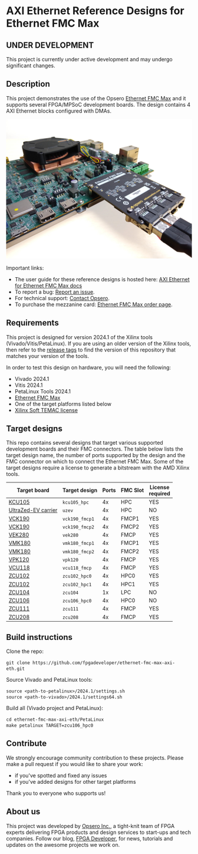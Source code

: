 # AXI Ethernet Reference Designs for Ethernet FMC Max

## UNDER DEVELOPMENT

This project is currently under active development and may undergo significant changes.

## Description

This project demonstrates the use of the Opsero [Ethernet FMC Max] and it supports
several FPGA/MPSoC development boards. The design contains 4 AXI Ethernet blocks configured with DMAs.

![Application example](docs/source/images/ethernet-fmc-max-with-vek280.jpg "Ethernet FMC Max with VEK280")

Important links:

* The user guide for these reference designs is hosted here: [AXI Ethernet for Ethernet FMC Max docs](https://axieth-sgmii.ethernetfmc.com "AXI Ethernet for Ethernet FMC Max docs")
* To report a bug: [Report an issue](https://github.com/fpgadeveloper/ethernet-fmc-max-axi-eth/issues "Report an issue").
* For technical support: [Contact Opsero](https://opsero.com/contact-us "Contact Opsero").
* To purchase the mezzanine card: [Ethernet FMC Max order page](https://opsero.com/product/ethernet-fmc-max "Ethernet FMC Max order page").

## Requirements

This project is designed for version 2024.1 of the Xilinx tools (Vivado/Vitis/PetaLinux). 
If you are using an older version of the Xilinx tools, then refer to the 
[release tags](https://github.com/fpgadeveloper/ethernet-fmc-max-axi-eth/tags "releases")
to find the version of this repository that matches your version of the tools.

In order to test this design on hardware, you will need the following:

* Vivado 2024.1
* Vitis 2024.1
* PetaLinux Tools 2024.1
* [Ethernet FMC Max]
* One of the target platforms listed below
* [Xilinx Soft TEMAC license](https://ethernetfmc.com/getting-a-license-for-the-xilinx-tri-mode-ethernet-mac/ "Xilinx Soft TEMAC license")

## Target designs

This repo contains several designs that target various supported development boards and their
FMC connectors. The table below lists the target design name, the number of ports supported by the design and 
the FMC connector on which to connect the Ethernet FMC Max. Some of the target designs
require a license to generate a bitstream with the AMD Xilinx tools.

| Target board        | Target design     | Ports   | FMC Slot    | License<br> required |
|---------------------|-------------------|---------|-------------|----------------------|
| [KCU105]            | `kcu105_hpc`      | 4x      | HPC         | YES |
| [UltraZed-EV carrier] | `uzev`          | 4x      | HPC         | NO  |
| [VCK190]            | `vck190_fmcp1`    | 4x      | FMCP1       | YES |
| [VCK190]            | `vck190_fmcp2`    | 4x      | FMCP2       | YES |
| [VEK280]            | `vek280`          | 4x      | FMCP        | YES |
| [VMK180]            | `vmk180_fmcp1`    | 4x      | FMCP1       | YES |
| [VMK180]            | `vmk180_fmcp2`    | 4x      | FMCP2       | YES |
| [VPK120]            | `vpk120`          | 4x      | FMCP        | YES |
| [VCU118]            | `vcu118_fmcp`     | 4x      | FMCP        | YES |
| [ZCU102]            | `zcu102_hpc0`     | 4x      | HPC0        | YES |
| [ZCU102]            | `zcu102_hpc1`     | 4x      | HPC1        | YES |
| [ZCU104]            | `zcu104`          | 1x      | LPC         | NO  |
| [ZCU106]            | `zcu106_hpc0`     | 4x      | HPC0        | NO  |
| [ZCU111]            | `zcu111`          | 4x      | FMCP        | YES |
| [ZCU208]            | `zcu208`          | 4x      | FMCP        | YES |

## Build instructions

Clone the repo:
```
git clone https://github.com/fpgadeveloper/ethernet-fmc-max-axi-eth.git
```

Source Vivado and PetaLinux tools:

```
source <path-to-petalinux>/2024.1/settings.sh
source <path-to-vivado>/2024.1/settings64.sh
```

Build all (Vivado project and PetaLinux):

```
cd ethernet-fmc-max-axi-eth/PetaLinux
make petalinux TARGET=zcu106_hpc0
```

## Contribute

We strongly encourage community contribution to these projects. Please make a pull request if you
would like to share your work:
* if you've spotted and fixed any issues
* if you've added designs for other target platforms

Thank you to everyone who supports us!

## About us

This project was developed by [Opsero Inc.](https://opsero.com "Opsero Inc."),
a tight-knit team of FPGA experts delivering FPGA products and design services to start-ups and tech companies. 
Follow our blog, [FPGA Developer](https://www.fpgadeveloper.com "FPGA Developer"), for news, tutorials and
updates on the awesome projects we work on.

[Ethernet FMC Max]: https://ethernetfmc.com/docs/ethernet-fmc-max/overview/
[VCK190]: https://www.xilinx.com/vck190
[VEK280]: https://www.xilinx.com/vek280
[VMK180]: https://www.xilinx.com/vmk180
[VPK120]: https://www.xilinx.com/vpk120
[VCU108]: https://www.xilinx.com/vcu108
[VCU118]: https://www.xilinx.com/vcu118
[KCU105]: https://www.xilinx.com/kcu105
[ZCU111]: https://www.xilinx.com/zcu111
[ZCU208]: https://www.xilinx.com/zcu208
[UltraZed-EV carrier]: https://www.xilinx.com/products/boards-and-kits/1-y3n9v1.html
[ZCU102]: https://www.xilinx.com/zcu102
[ZCU104]: https://www.xilinx.com/zcu104
[ZCU106]: https://www.xilinx.com/zcu106

